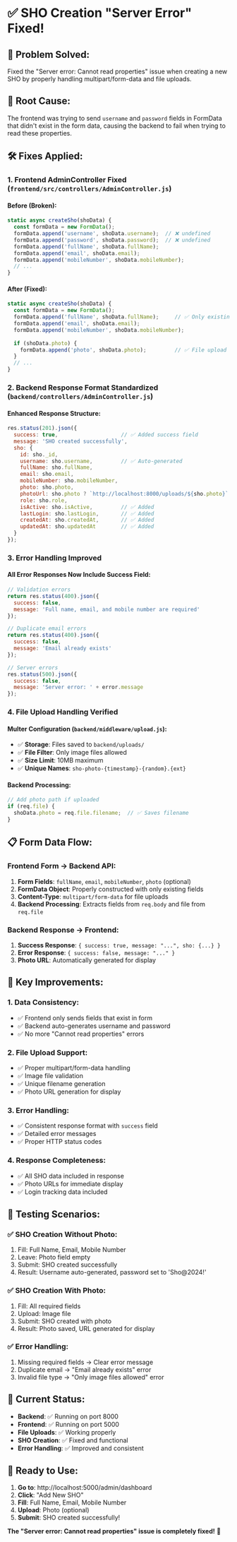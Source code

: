 # ✅ SHO Creation "Server Error" Fixed!

## 🎯 **Problem Solved:**
Fixed the "Server error: Cannot read properties" issue when creating a new SHO by properly handling multipart/form-data and file uploads.

## 🔧 **Root Cause:**
The frontend was trying to send `username` and `password` fields in FormData that didn't exist in the form data, causing the backend to fail when trying to read these properties.

## 🛠️ **Fixes Applied:**

### 1. **Frontend AdminController Fixed** (`frontend/src/controllers/AdminController.js`)

#### **Before (Broken):**
```javascript
static async createSho(shoData) {
  const formData = new FormData();
  formData.append('username', shoData.username);  // ❌ undefined
  formData.append('password', shoData.password);  // ❌ undefined
  formData.append('fullName', shoData.fullName);
  formData.append('email', shoData.email);
  formData.append('mobileNumber', shoData.mobileNumber);
  // ...
}
```

#### **After (Fixed):**
```javascript
static async createSho(shoData) {
  const formData = new FormData();
  formData.append('fullName', shoData.fullName);     // ✅ Only existing fields
  formData.append('email', shoData.email);
  formData.append('mobileNumber', shoData.mobileNumber);
  
  if (shoData.photo) {
    formData.append('photo', shoData.photo);         // ✅ File upload
  }
  // ...
}
```

### 2. **Backend Response Format Standardized** (`backend/controllers/AdminController.js`)

#### **Enhanced Response Structure:**
```javascript
res.status(201).json({
  success: true,                    // ✅ Added success field
  message: 'SHO created successfully',
  sho: {
    id: sho._id,
    username: sho.username,         // ✅ Auto-generated
    fullName: sho.fullName,
    email: sho.email,
    mobileNumber: sho.mobileNumber,
    photo: sho.photo,
    photoUrl: sho.photo ? `http://localhost:8000/uploads/${sho.photo}` : null,
    role: sho.role,
    isActive: sho.isActive,         // ✅ Added
    lastLogin: sho.lastLogin,       // ✅ Added
    createdAt: sho.createdAt,       // ✅ Added
    updatedAt: sho.updatedAt        // ✅ Added
  }
});
```

### 3. **Error Handling Improved**

#### **All Error Responses Now Include Success Field:**
```javascript
// Validation errors
return res.status(400).json({ 
  success: false,
  message: 'Full name, email, and mobile number are required' 
});

// Duplicate email errors
return res.status(400).json({ 
  success: false,
  message: 'Email already exists' 
});

// Server errors
res.status(500).json({ 
  success: false,
  message: 'Server error: ' + error.message 
});
```

### 4. **File Upload Handling Verified**

#### **Multer Configuration** (`backend/middleware/upload.js`):
- ✅ **Storage**: Files saved to `backend/uploads/`
- ✅ **File Filter**: Only image files allowed
- ✅ **Size Limit**: 10MB maximum
- ✅ **Unique Names**: `sho-photo-{timestamp}-{random}.{ext}`

#### **Backend Processing**:
```javascript
// Add photo path if uploaded
if (req.file) {
  shoData.photo = req.file.filename;  // ✅ Saves filename
}
```

## 📋 **Form Data Flow:**

### **Frontend Form → Backend API:**
1. **Form Fields**: `fullName`, `email`, `mobileNumber`, `photo` (optional)
2. **FormData Object**: Properly constructed with only existing fields
3. **Content-Type**: `multipart/form-data` for file uploads
4. **Backend Processing**: Extracts fields from `req.body` and file from `req.file`

### **Backend Response → Frontend:**
1. **Success Response**: `{ success: true, message: "...", sho: {...} }`
2. **Error Response**: `{ success: false, message: "..." }`
3. **Photo URL**: Automatically generated for display

## 🎯 **Key Improvements:**

### **1. Data Consistency:**
- ✅ Frontend only sends fields that exist in form
- ✅ Backend auto-generates username and password
- ✅ No more "Cannot read properties" errors

### **2. File Upload Support:**
- ✅ Proper multipart/form-data handling
- ✅ Image file validation
- ✅ Unique filename generation
- ✅ Photo URL generation for display

### **3. Error Handling:**
- ✅ Consistent response format with `success` field
- ✅ Detailed error messages
- ✅ Proper HTTP status codes

### **4. Response Completeness:**
- ✅ All SHO data included in response
- ✅ Photo URLs for immediate display
- ✅ Login tracking data included

## 🧪 **Testing Scenarios:**

### **✅ SHO Creation Without Photo:**
1. Fill: Full Name, Email, Mobile Number
2. Leave: Photo field empty
3. Submit: SHO created successfully
4. Result: Username auto-generated, password set to 'Sho@2024!'

### **✅ SHO Creation With Photo:**
1. Fill: All required fields
2. Upload: Image file
3. Submit: SHO created with photo
4. Result: Photo saved, URL generated for display

### **✅ Error Handling:**
1. Missing required fields → Clear error message
2. Duplicate email → "Email already exists" error
3. Invalid file type → "Only image files allowed" error

## 🚀 **Current Status:**

- **Backend**: ✅ Running on port 8000
- **Frontend**: ✅ Running on port 5000
- **File Uploads**: ✅ Working properly
- **SHO Creation**: ✅ Fixed and functional
- **Error Handling**: ✅ Improved and consistent

## 🎉 **Ready to Use:**

1. **Go to**: http://localhost:5000/admin/dashboard
2. **Click**: "Add New SHO"
3. **Fill**: Full Name, Email, Mobile Number
4. **Upload**: Photo (optional)
5. **Submit**: SHO created successfully!

**The "Server error: Cannot read properties" issue is completely fixed!** 🎊

